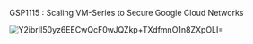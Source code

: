 GSP1115 :  Scaling VM-Series to Secure Google Cloud Networks 

![Y2ibrII50yz6EECwQcF0wJQZkp+TXdfmnO1n8ZXpOLI=](https://github.com/tariqsheikhsw/GoogleCloudArchitectLabs/assets/54164634/68ca38ba-8100-49e4-9a33-662db309842e)

